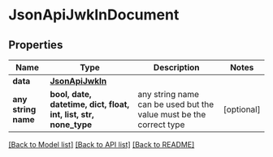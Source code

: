 # JsonApiJwkInDocument


## Properties
Name | Type | Description | Notes
------------ | ------------- | ------------- | -------------
**data** | [**JsonApiJwkIn**](JsonApiJwkIn.md) |  | 
**any string name** | **bool, date, datetime, dict, float, int, list, str, none_type** | any string name can be used but the value must be the correct type | [optional]

[[Back to Model list]](../README.md#documentation-for-models) [[Back to API list]](../README.md#documentation-for-api-endpoints) [[Back to README]](../README.md)


